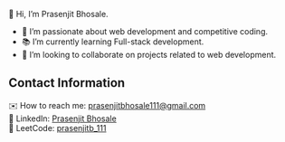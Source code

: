 
👋 Hi, I’m Prasenjit Bhosale.

- 🔭 I’m passionate about web development and competitive coding.
- 📚 I’m currently learning Full-stack development.
- 🤝 I’m looking to collaborate on projects related to web development.

## Contact Information

✉️ How to reach me: <a href="mailto:prasenjitbhosale111@gmail.com">prasenjitbhosale111@gmail.com</a>  
🔗 LinkedIn: <a href="https://www.linkedin.com/in/prasenjit-bhosale-678462212/" target="_blank">Prasenjit Bhosale</a>  
🔗 LeetCode: <a href="https://leetcode.com/u/prasenjitb_111/" target="_blank">prasenjitb_111</a>






<!--
✉️ How to reach me: [prasenjitbhosale111@gmail.com](mailto:prasenjitbhosale111@gmail.com)  
🔗 LinkedIn: [Prasenjit Bhosale](https://www.linkedin.com/in/prasenjit-bhosale-678462212/)  
🔗 LeetCode: [prasenjitb_111](https://leetcode.com/u/prasenjitb_111/)

-->

<!--
- 🤔 I’m looking for help with ...
- 💬 Ask me about ...
- 📫 How to reach me: ...
- 😄 Pronouns: ...
- ⚡ Fun fact: ...
-->
